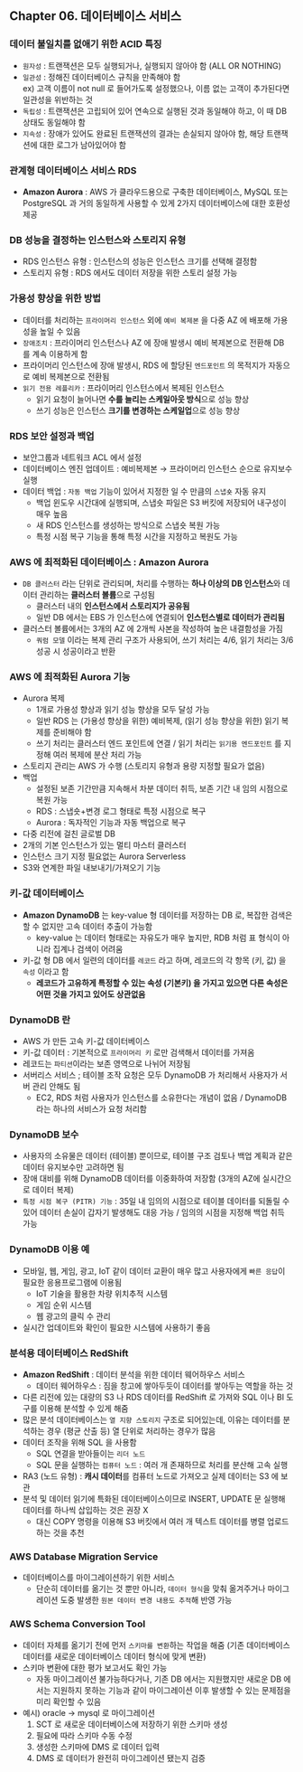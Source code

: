 ## Chapter 06. 데이터베이스 서비스
### 데이터 불일치를 없애기 위한 ACID 특징

- `원자성` : 트랜잭션은 모두 실행되거나, 실행되지 않아야 함 (ALL OR NOTHING)
- `일관성` : 정해진 데이터베이스 규칙을 만족해야 함 <br>
    ex) 고객 이름이 not null 로 들어가도록 설정했으나, 이름 없는 고객이 추가된다면 일관성을 위반하는 것
- `독립성` : 트랜잭션은 고립되어 있어 연속으로 실행된 것과 동일해야 하고, 이 때 DB 상태도 동일해야 함
- `지속성` : 장애가 있어도 완료된 트랜잭션의 결과는 손실되지 않아야 함, 해당 트랜잭션에 대한 로그가 남아있어야 함

### 관계형 데이터베이스 서비스 RDS

- **Amazon Aurora** : AWS 가 클라우드용으로 구축한 데이터베이스, MySQL 또는 PostgreSQL 과 거의 동일하게 사용할 수 있게 2가지 데이터베이스에 대한 호환성 제공

### DB 성능을 결정하는 인스턴스와 스토리지 유형

- RDS 인스턴스 유형 : 인스턴스의 성능은 인스턴스 크기를 선택해 결정함
- 스토리지 유형 : RDS 에서도 데이터 저장을 위한 스토리 설정 가능

### 가용성 향상을 위한 방법

- 데이터를 처리하는 `프라이머리 인스턴스` 외에 `예비 복제본` 을 다중 AZ 에 배포해 가용성을 높일 수 있음
- `장애조치` : 프라이머리 인스턴스나 AZ 에 장애 발생시 예비 복제본으로 전환해 DB 를 계속 이용하게 함
- 프라이머리 인스턴스에 장애 발생시, RDS 에 할당된 `엔드포인트` 의 목적지가 자동으로 예비 복제본으로 전환됨
- `읽기 전용 레플리카` : 프라이머리 인스턴스에서 복제된 인스턴스
    - 읽기 요청이 늘어나면 **수를 늘리는 스케일아웃 방식**으로 성능 향상
    - 쓰기 성능은 인스턴스 **크기를 변경하는 스케일업**으로 성능 향상
    

### RDS 보안 설정과 백업

- 보안그룹과 네트워크 ACL 에서 설정
- 데이터베이스 엔진 업데이트 : 예비복제본 → 프라이머리 인스턴스 순으로 유지보수 실행
- 데이터 백업 : `자동 백업` 기능이 있어서 지정한 일 수 만큼의 `스냅숏` 자동 유지
    - 백업 윈도우 시간대에 실행되며, 스냅숏 파일은 S3 버킷에 저장되어 내구성이 매우 높음
    - 새 RDS 인스턴스를 생성하는 방식으로 스냅숏 복원 가능
    - 특정 시점 복구 기능을 통해 특정 시간을 지정하고 복원도 가능
 
### AWS 에 최적화된 데이터베이스 : Amazon Aurora

- `DB 클러스터` 라는 단위로 관리되며, 처리를 수행하는 **하나 이상의 DB 인스턴스**와 데이터 관리하는 **클러스터 볼륨**으로 구성됨
    - 클러스터 내의 **인스턴스에서 스토리지가 공유됨**
    - 일반 DB 에서는 EBS 가 인스턴스에 연결되어 **인스턴스별로 데이터가 관리됨**
- 클러스터 볼륨에서는 3개의 AZ 에 2개씩 사본을 작성하여 높은 내결함성을 가짐
    - `쿼럼 모델` 이라는 복제 관리 구조가 사용되어, 쓰기 처리는 4/6, 읽기 처리는 3/6 성공 시 성공이라고 반환

### AWS 에 최적화된 Aurora 기능

- Aurora 복제
    - 1개로 가용성 향상과 읽기 성능 향상을 모두 달성 가능
    - 일반 RDS 는 (가용성 향상을 위한) 예비복제, (읽기 성능 향상을 위한) 읽기 복제를 준비해야 함
    - 쓰기 처리는 클러스터 엔드 포인트에 연결 / 읽기 처리는 `읽기용 엔드포인트` 를 지정해 여러 복제에 분산 처리 가능
- 스토리지 관리는 AWS 가 수행 (스토리지 유형과 용량 지정할 필요가 없음)
- 백업
    - 설정된 보존 기간만큼 지속해서 차분 데이터 취득, 보존 기간 내 임의 시점으로 복원 가능
    - RDS : 스냅숏+변경 로그 형태로 특정 시점으로 복구
    - Aurora : 독자적인 기능과 자동 백업으로 복구
- 다중 리전에 걸친 글로벌 DB
- 2개의 기본 인스턴스가 있는 멀티 마스터 클러스터
- 인스턴스 크기 지정 필요없는 Aurora Serverless
- S3와 연계한 파일 내보내기/가져오기 기능

### 키-값 데이터베이스

- **Amazon DynamoDB** 는 key-value 형 데이터를 저장하는 DB 로, 복잡한 검색은 할 수 없지만 고속 데이터 추출이 가능함
    - key-value 는 데이터 형태로는 자유도가 매우 높지만, RDB 처럼 표 형식이 아니라 집계나 검색이 어려움
- 키-값 형 DB 에서 일련의 데이터를 `레코드` 라고 하며, 레코드의 각 항목 (키, 값) 을 `속성` 이라고 함
    - **레코드가 고유하게 특정할 수 있는 속성 (기본키) 을 가지고 있으면 다른 속성은 어떤 것을 가지고 있어도 상관없음**

### DynamoDB 란

- AWS 가 만든 고속 키-값 데이터베이스
- 키-값 데이터 : 기본적으로 `프라이머리 키` 로만 검색해서 데이터를 가져옴
- 레코드는 `파티션`이라는 보존 영역으로 나뉘어 저장됨
- 서버리스 서비스 ; 테이블 조작 요청은 모두 DynamoDB 가 처리해서 사용자가 서버 관리 안해도 됨
    - EC2, RDS 처럼 사용자가 인스턴스를 소유한다는 개념이 없음 / DynamoDB 라는 하나의 서비스가 요청 처리함

### DynamoDB 보수

- 사용자의 소유물은 데이터 (테이블) 뿐이므로, 테이블 구조 검토나 백업 계획과 같은 데이터 유지보수만 고려하면 됨
- 장애 대비를 위해 DynamoDB 데이터를 이중화하여 저장함 (3개의 AZ에 실시간으로 데이터 복제)
- `특정 시점 복구 (PITR) 기능` : 35일 내 임의의 시점으로 테이블 데이터를 되돌릴 수 있어 데이터 손실이 갑자기 발생해도 대응 가능 / 임의의 시점을 지정해 백업 취득 가능

### DynamoDB 이용 예

- 모바일, 웹, 게임, 광고, IoT 같이 데이터 교환이 매우 많고 사용자에게 `빠른 응답`이 필요한 응용프로그램에 이용됨
    - IoT 기술을 활용한 차량 위치추적 시스템
    - 게임 순위 시스템
    - 웹 광고의 클릭 수 관리
- 실시간 업데이트와 확인이 필요한 시스템에 사용하기 좋음

### 분석용 데이터베이스 RedShift

- **Amazon RedShift** : 데이터 분석을 위한 데이터 웨어하우스 서비스
    - 데이터 웨어하우스 : 짐을 창고에 쌓아두듯이 데이터를 쌓아두는 역할을 하는 것
- 다른 리전에 있는 대량의 S3 나 RDS 데이터를 RedShift 로 가져와 SQL 이나 BI 도구를 이용해 분석할 수 있게 해줌
- 많은 분석 데이터베이스는 `열 지향 스토리지` 구조로 되어있는데, 이유는 데이터를 분석하는 경우 (평균 산출 등) 열 단위로 처리하는 경우가 많음
- 데이터 조작을 위해 SQL 을 사용함
    - SQL 연결을 받아들이는 `리더 노드`
    - SQL 문을 실행하는 `컴퓨터 노드` : 여러 개 존재하므로 처리를 분산해 고속 실행
- RA3 (노드 유형) : **캐시 데이터**를 컴퓨터 노드로 가져오고 실제 데이터는 S3 에 보관
- 분석 및 데이터 읽기에 특화된 데이터베이스이므로 INSERT, UPDATE 문 실행해 데이터를 하나씩 삽입하는 것은 권장 X
    - 대신 COPY 명령을 이용해 S3 버킷에서 여러 개 텍스트 데이터를 병렬 업로드 하는 것을 추천

### AWS Database Migration Service

- 데이터베이스를 마이그레이션하기 위한 서비스
    - 단순히 데이터를 옮기는 것 뿐만 아니라, `데이터 형식`을 맞춰 옮겨주거나 마이그레이션 도중 발생한 `원본 데이터 변경 내용도 추적`해 반영 가능

### AWS Schema Conversion Tool

- 데이터 자체를 옮기기 전에 먼저 `스키마를 변환`하는 작업을 해줌 (기존 데이터베이스 데이터를 새로운 데이터베이스 데이터 형식에 맞게 변환)
- 스키마 변환에 대한 평가 보고서도 확인 가능
    - 자동 마이그레이션 불가능하다거나, 기존 DB 에서는 지원했지만 새로운 DB 에서는 지원하지 못하는 기능과 같이 마이그레이션 이후 발생할 수 있는 문제점을 미리 확인할 수 있음
- 예시) oracle → mysql 로 마이그레이션
    1. SCT 로 새로운 데이터베이스에 저장하기 위한 스키마 생성
    2. 필요에 따라 스키마 수동 수정
    3. 생성한 스키마에 DMS 로 데이터 입력
    4. DMS 로 데이터가 완전히 마이그레이션 됐는지 검증
